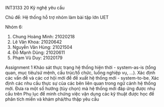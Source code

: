 INT3133 20 Kỹ nghệ yêu cầu

Chủ để: Hệ thống hỗ trợ nhóm làm bài tập lớn UET

Nhóm 6: 
1. Chung Hoàng Minh: 21020218
2. Lê Văn Khoa:      21020642
3. Nguyễn Văn Hùng:  21021504
4. Đỗ Mạnh Dũng:     21020611
5. Phạm Vũ Duy:		   21020179

Assignment 1
Khảo sát thực trạng hệ thống hiện thời - system-as-is (tổng quan, mục tiêu/sứ mệnh, cấu trúc/tổ chức, luồng nghiệp vụ, ...).
Xác định các vấn đề và các cơ hội mới để đề xuất hệ thống mới - system-to-be.
Xác định các nhu cầu thực sự của các bên liên quan trong ngữ cảnh hệ thống mới.
Đưa ra một số hướng (tùy chọn) mà hệ thống mới đáp ứng được nhu cầu trên
Phụ lục để minh chứng việc vận dụng các kỹ thuật được học để phân tích miền và khám phá/thu thập yêu cầu


